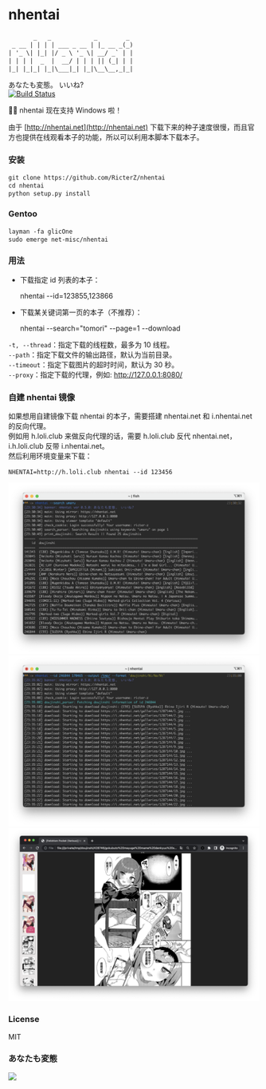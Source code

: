 nhentai
=======
           _   _            _        _
     _ __ | | | | ___ _ __ | |_ __ _(_)
    | '_ \| |_| |/ _ \ '_ \| __/ _` | |
    | | | |  _  |  __/ | | | || (_| | |
    |_| |_|_| |_|\___|_| |_|\__\__,_|_|

あなたも変態。 いいね?  
[![Build Status](https://travis-ci.org/RicterZ/nhentai.svg?branch=master)](https://travis-ci.org/RicterZ/nhentai)  

🎉🎉 nhentai 现在支持 Windows 啦！

由于 [http://nhentai.net](http://nhentai.net) 下载下来的种子速度很慢，而且官方也提供在线观看本子的功能，所以可以利用本脚本下载本子。
### 安装

    git clone https://github.com/RicterZ/nhentai
    cd nhentai
    python setup.py install
    
### Gentoo

    layman -fa glicOne
    sudo emerge net-misc/nhentai
    

### 用法
+ 下载指定 id 列表的本子：


    nhentai --id=123855,123866
    

+ 下载某关键词第一页的本子（不推荐）：


    nhentai --search="tomori" --page=1 --download


`-t, --thread`：指定下载的线程数，最多为 10 线程。  
`--path`：指定下载文件的输出路径，默认为当前目录。  
`--timeout`：指定下载图片的超时时间，默认为 30 秒。  
`--proxy`：指定下载的代理，例如: http://127.0.0.1:8080/

### 自建 nhentai 镜像
如果想用自建镜像下载 nhentai 的本子，需要搭建 nhentai.net 和 i.nhentai.net 的反向代理。  
例如用 h.loli.club 来做反向代理的话，需要 h.loli.club 反代 nhentai.net，i.h.loli.club 反带 i.nhentai.net。  
然后利用环境变量来下载：  

    NHENTAI=http://h.loli.club nhentai --id 123456


![](./images/search.png)  
![](./images/download.png)  
![](./images/viewer.png)  

### License  
MIT

### あなたも変態
![](./images/image.jpg)
